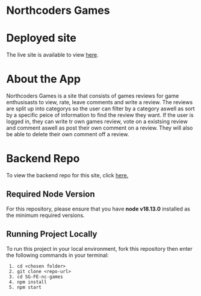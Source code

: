 # Northcoders Games

# Deployed site
The live site is available to view [here](https://ncgames-sana.netlify.app).
# About the App

Northcoders Games is a site that consists of games reviews for game enthusisasts to view, rate, leave comments and write a review. The reviews are split up into categorys so the user can filter by a category aswell as sort by a specific peice of information to find the review they want. If the user is logged in, they can write tr own games review, vote on a existsing review and comment aswell as post their own comment on a review. They will also be able to delete their own comment off a review. 

# Backend Repo
To view the backend repo for this site, click [here.](https://github.com/Sanagubari/SG-nc-games)

## Required Node Version
For this repository, please ensure that you have **node v18.13.0** installed as the minimum required versions.

## Running Project Locally
To run this project in your local environment, fork this repository then enter the following commands in your terminal:

 ```{
  1. cd <chosen folder>
  2. git clone <repo-url>
  3. cd SG-FE-nc-games
  4. npm install
  5. npm start
